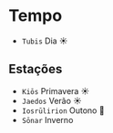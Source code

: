 # Tempo

-   `Tubis` Dia ☀️

## Estações

-   `Kiōs` Primavera ☀️
-   `Jaedos` Verão ☀️
-   `Iosrūlirion` Outono 🌱
-   `Sōnar` Inverno
